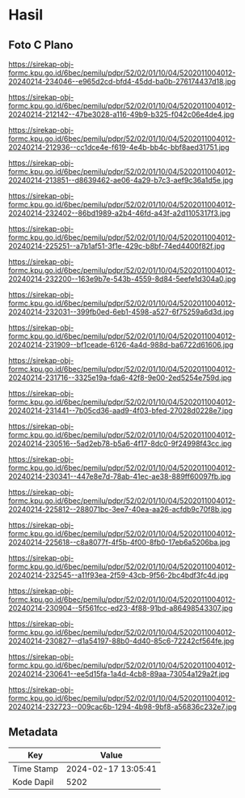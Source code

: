 # Hasil

## Foto C Plano

https://sirekap-obj-formc.kpu.go.id/6bec/pemilu/pdpr/52/02/01/10/04/5202011004012-20240214-234046--e965d2cd-bfd4-45dd-ba0b-276174437d18.jpg

https://sirekap-obj-formc.kpu.go.id/6bec/pemilu/pdpr/52/02/01/10/04/5202011004012-20240214-212142--47be3028-a116-49b9-b325-f042c06e4de4.jpg

https://sirekap-obj-formc.kpu.go.id/6bec/pemilu/pdpr/52/02/01/10/04/5202011004012-20240214-212936--cc1dce4e-f619-4e4b-bb4c-bbf8aed31751.jpg

https://sirekap-obj-formc.kpu.go.id/6bec/pemilu/pdpr/52/02/01/10/04/5202011004012-20240214-213851--d8639462-ae06-4a29-b7c3-aef9c36a1d5e.jpg

https://sirekap-obj-formc.kpu.go.id/6bec/pemilu/pdpr/52/02/01/10/04/5202011004012-20240214-232402--86bd1989-a2b4-46fd-a43f-a2d1105317f3.jpg

https://sirekap-obj-formc.kpu.go.id/6bec/pemilu/pdpr/52/02/01/10/04/5202011004012-20240214-225251--a7b1af51-3f1e-429c-b8bf-74ed4400f82f.jpg

https://sirekap-obj-formc.kpu.go.id/6bec/pemilu/pdpr/52/02/01/10/04/5202011004012-20240214-232200--163e9b7e-543b-4559-8d84-5eefe1d304a0.jpg

https://sirekap-obj-formc.kpu.go.id/6bec/pemilu/pdpr/52/02/01/10/04/5202011004012-20240214-232031--399fb0ed-6eb1-4598-a527-6f75259a6d3d.jpg

https://sirekap-obj-formc.kpu.go.id/6bec/pemilu/pdpr/52/02/01/10/04/5202011004012-20240214-231909--bf1ceade-6126-4a4d-988d-ba6722d61606.jpg

https://sirekap-obj-formc.kpu.go.id/6bec/pemilu/pdpr/52/02/01/10/04/5202011004012-20240214-231716--3325e19a-fda6-42f8-9e00-2ed5254e759d.jpg

https://sirekap-obj-formc.kpu.go.id/6bec/pemilu/pdpr/52/02/01/10/04/5202011004012-20240214-231441--7b05cd36-aad9-4f03-bfed-27028d0228e7.jpg

https://sirekap-obj-formc.kpu.go.id/6bec/pemilu/pdpr/52/02/01/10/04/5202011004012-20240214-230516--5ad2eb78-b5a6-4f17-8dc0-9f24998f43cc.jpg

https://sirekap-obj-formc.kpu.go.id/6bec/pemilu/pdpr/52/02/01/10/04/5202011004012-20240214-230341--447e8e7d-78ab-41ec-ae38-889ff60097fb.jpg

https://sirekap-obj-formc.kpu.go.id/6bec/pemilu/pdpr/52/02/01/10/04/5202011004012-20240214-225812--288071bc-3ee7-40ea-aa26-acfdb9c70f8b.jpg

https://sirekap-obj-formc.kpu.go.id/6bec/pemilu/pdpr/52/02/01/10/04/5202011004012-20240214-225618--c8a8077f-4f5b-4f00-8fb0-17eb6a5206ba.jpg

https://sirekap-obj-formc.kpu.go.id/6bec/pemilu/pdpr/52/02/01/10/04/5202011004012-20240214-232545--a11f93ea-2f59-43cb-9f56-2bc4bdf3fc4d.jpg

https://sirekap-obj-formc.kpu.go.id/6bec/pemilu/pdpr/52/02/01/10/04/5202011004012-20240214-230904--5f561fcc-ed23-4f88-91bd-a86498543307.jpg

https://sirekap-obj-formc.kpu.go.id/6bec/pemilu/pdpr/52/02/01/10/04/5202011004012-20240214-230827--d1a54197-88b0-4d40-85c6-72242cf564fe.jpg

https://sirekap-obj-formc.kpu.go.id/6bec/pemilu/pdpr/52/02/01/10/04/5202011004012-20240214-230641--ee5d15fa-1a4d-4cb8-89aa-73054a129a2f.jpg

https://sirekap-obj-formc.kpu.go.id/6bec/pemilu/pdpr/52/02/01/10/04/5202011004012-20240214-232723--009cac6b-1294-4b98-9bf8-a56836c232e7.jpg


## Metadata

| Key        | Value               |
| ---------- | ------------------- |
| Time Stamp | 2024-02-17 13:05:41 |
| Kode Dapil | 5202                |



